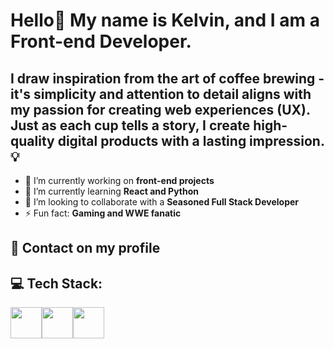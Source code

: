 # Hello👋 My name is Kelvin, and I am a Front-end Developer.

## I draw inspiration from the art of coffee brewing - it's simplicity and attention to detail aligns with my passion for creating web experiences (UX). Just as each cup tells a story, I create high-quality digital products with a lasting impression. 💡

- 🔭 I’m currently working on **front-end projects**
- 🌱 I’m currently learning **React and Python**
- 👯 I’m looking to collaborate with a **Seasoned Full Stack Developer**
- ⚡ Fun fact: **Gaming and WWE fanatic**
## 📱 Contact on my profile

## 💻 Tech Stack:
<div style="display: flex;">
  <img style="width: 50px;" src="https://www.w3.org/html/logo/downloads/HTML5_Logo.svg">
  <img style="width: 50px;" src="https://upload.wikimedia.org/wikipedia/commons/a/ab/Official_CSS_Logo.svg">
  <img style="width: 50px;" src="https://upload.wikimedia.org/wikipedia/commons/6/6a/JavaScript-logo.png">
</div>
  
 

